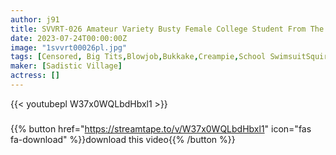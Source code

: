 ```yaml
---
author: j91
title: SVVRT-026 Amateur Variety Busty Female College Student From The Swimming Club During Summer Vacation Training Camp Nonstop Nipple T*****e From Behind After Taking Off Her Competitive Swimsuit Sensitive Boobs Are Persistent Attacked And Her Hips Are Kneaded For The First Time In Her Life! ! If You Get A Hot Piss On Your Estrus Pussy, You Can Easily Do A Vaginal Cum Shot! ?
date: 2023-07-24T00:00:00Z
image: "1svvrt00026pl.jpg"
tags: [Censored, Big Tits,Blowjob,Bukkake,Creampie,School SwimsuitSquirtingVibe]
maker: [Sadistic Village]
actress: []
---
```



{{< youtubepl W37x0WQLbdHbxl1 >}}
###

{{% button href="https://streamtape.to/v/W37x0WQLbdHbxl1" icon="fas fa-download" %}}download this video{{% /button %}}
